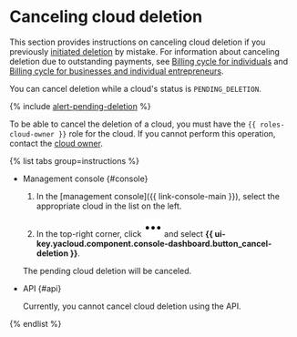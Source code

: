 # Canceling cloud deletion

This section provides instructions on canceling cloud deletion if you previously [initiated deletion](delete.md) by mistake. For information about canceling deletion due to outstanding payments, see [Billing cycle for individuals](../../../billing/payment/billing-cycle-individual.md) and [Billing cycle for businesses and individual entrepreneurs](../../../billing/payment/billing-cycle-business.md).

You can cancel deletion while a cloud's status is `PENDING_DELETION`.


{% include [alert-pending-deletion](../../../_includes/resource-manager/alert-pending-deletion.md) %}


To be able to cancel the deletion of a cloud, you must have the `{{ roles-cloud-owner }}` role for the cloud. If you cannot perform this operation, contact the [cloud owner](../../concepts/resources-hierarchy.md#owner).

{% list tabs group=instructions %}

- Management console {#console}

   1. In the [management console]({{ link-console-main }}), select the appropriate cloud in the list on the left.

   1. In the top-right corner, click ![***](../../../_assets/console-icons/ellipsis.svg) and select **{{ ui-key.yacloud.component.console-dashboard.button_cancel-deletion }}**.

   The pending cloud deletion will be canceled.

- API {#api}

   Currently, you cannot cancel cloud deletion using the API.

{% endlist %}


